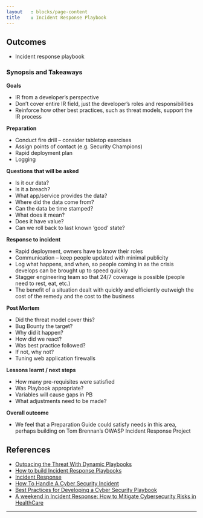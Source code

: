 ```yaml
---
layout   : blocks/page-content
title    : Incident Response Playbook
---
```


## Outcomes

- Incident response playbook

### Synopsis and Takeaways

**Goals**
- IR from a developer’s perspective
- Don’t cover entire IR field, just the developer’s roles and responsibilities
- Reinforce how other best practices, such as threat models, support the IR process

**Preparation**
- Conduct fire drill – consider tabletop exercises
- Assign points of contact (e.g. Security Champions)
- Rapid deployment plan
- Logging

**Questions that will be asked**
- Is it our data?
- Is it a breach?
- What app/service provides the data?
- Where did the data come from?
- Can the data be time stamped?
- What does it mean?
- Does it have value?
- Can we roll back to last known ‘good’ state?

**Response to incident**
- Rapid deployment, owners have to know their roles
- Communication – keep people updated with minimal publicity
- Log what happens, and when, so people coming in as the crisis develops can be brought up to speed quickly
- Stagger engineering team so that 24/7 coverage is possible (people need to rest, eat, etc.)
- The benefit of a situation dealt with quickly and efficiently outweigh the cost of the remedy and the cost to the business

**Post Mortem**
- Did the threat model cover this?
- Bug Bounty the target?
- Why did it happen?
- How did we react?
- Was best practice followed?
- If not, why not?
- Tuning web application firewalls

**Lessons learnt / next steps**
- How many pre-requisites were satisfied
- Was Playbook appropriate?
- Variables will cause gaps in PB
- What adjustments need to be made?

**Overall outcome**
- We feel that a Preparation Guide could satisfy needs in this area, perhaps building on Tom Brennan’s OWASP Incident Response Project

## References

 - [Outpacing the Threat With Dynamic Playbooks](https://securityintelligence.com/news/outpacing-the-threat-with-dynamic-playbooks/)
 - [How to build Incident Response Playbooks](https://www.demisto.com/how-to-build-incident-response-playbooks/)
 - [Incident Response](http://www.cst.ucf.edu/about/information-security-office/incident-response/)
 - [How To Handle A Cyber Security Incident](http://www.huffingtonpost.co.uk/paul-rose/crisis-management-how-to-_b_14143266.html)
 - [Best Practices for Developing a Cyber Security Playbook](https://www.cnsgroup.co.uk/media-hub/news/news-article/2017/05/02/whitepaper-best-practices-for-developing-a-cyber-security-playbook)
 - [A weekend in Incident Response: How to Mitigate Cybersecurity Risks in HealthCare](https://www.linkedin.com/pulse/weekend-incident-response-how-mitigate-cybersecurity-risks-forte)

 ---

